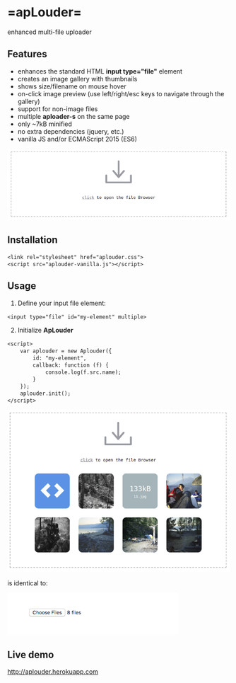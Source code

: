 # =apLouder=
enhanced multi-file uploader

## Features
 * enhances the standard HTML **input type="file"** element
 * creates an image gallery with thumbnails
 * shows size/filename on mouse hover
 * on-click image preview (use left/right/esc keys to navigate through the gallery)
 * support for non-image files
 * multiple **aploader-s** on the same page
 * only ~7kB minified
 * no extra dependencies (jquery, etc.)
 * vanilla JS and/or ECMAScript 2015 (ES6)

![alt tag](screenshot1.png?raw=true "apLouder")

## Installation
```
<link rel="stylesheet" href="aplouder.css">
<script src="aplouder-vanilla.js"></script>
```
 
## Usage
1. Define your input file element:
```
<input type="file" id="my-element" multiple>
```
2. Initialize **ApLouder**
```
<script>
    var aplouder = new Aplouder({
        id: "my-element",
        callback: function (f) {
            console.log(f.src.name);
        }
    });
    aplouder.init();
</script>
```

![alt tag](screenshot2.png?raw=true "apLouder")

is identical to:

![alt tag](screenshot3.png?raw=true "standard input element")

## Live demo
http://aplouder.herokuapp.com
